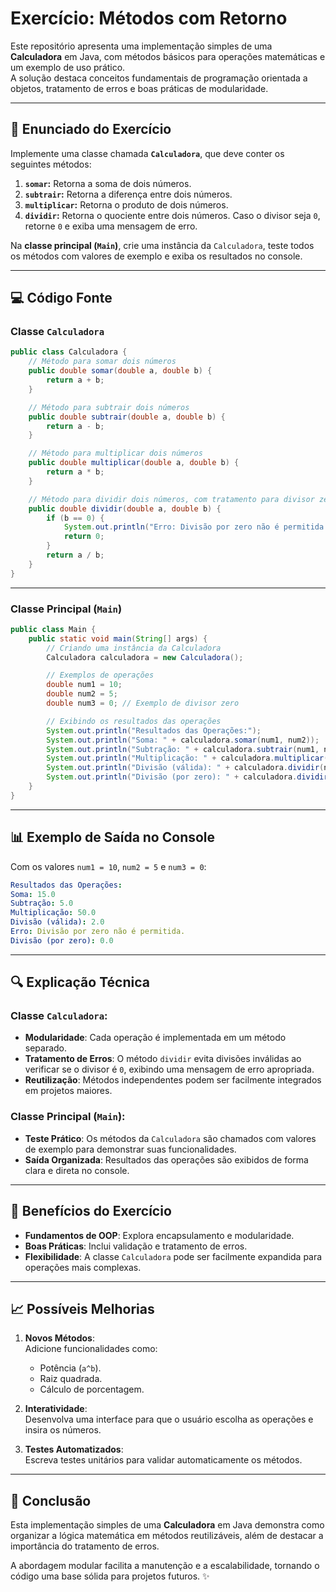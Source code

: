 # **Exercício: Métodos com Retorno**

Este repositório apresenta uma implementação simples de uma **Calculadora** em Java, com métodos básicos para operações matemáticas e um exemplo de uso prático.    
A solução destaca conceitos fundamentais de programação orientada a objetos, tratamento de erros e boas práticas de modularidade.

---

## 📝 **Enunciado do Exercício**

Implemente uma classe chamada **`Calculadora`**, que deve conter os seguintes métodos:

1. **`somar`:** Retorna a soma de dois números.
2. **`subtrair`:** Retorna a diferença entre dois números.
3. **`multiplicar`:** Retorna o produto de dois números.
4. **`dividir`:** Retorna o quociente entre dois números. Caso o divisor seja `0`, retorne `0` e exiba uma mensagem de erro.

Na **classe principal (`Main`)**, crie uma instância da `Calculadora`, teste todos os métodos com valores de exemplo e exiba os resultados no console.

---

## 💻 **Código Fonte**

### **Classe `Calculadora`**

```java
public class Calculadora {
    // Método para somar dois números
    public double somar(double a, double b) {
        return a + b;
    }

    // Método para subtrair dois números
    public double subtrair(double a, double b) {
        return a - b;
    }

    // Método para multiplicar dois números
    public double multiplicar(double a, double b) {
        return a * b;
    }

    // Método para dividir dois números, com tratamento para divisor zero
    public double dividir(double a, double b) {
        if (b == 0) {
            System.out.println("Erro: Divisão por zero não é permitida.");
            return 0;
        }
        return a / b;
    }
}
```

---

### **Classe Principal (`Main`)**

```java
public class Main {
    public static void main(String[] args) {
        // Criando uma instância da Calculadora
        Calculadora calculadora = new Calculadora();

        // Exemplos de operações
        double num1 = 10;
        double num2 = 5;
        double num3 = 0; // Exemplo de divisor zero

        // Exibindo os resultados das operações
        System.out.println("Resultados das Operações:");
        System.out.println("Soma: " + calculadora.somar(num1, num2));
        System.out.println("Subtração: " + calculadora.subtrair(num1, num2));
        System.out.println("Multiplicação: " + calculadora.multiplicar(num1, num2));
        System.out.println("Divisão (válida): " + calculadora.dividir(num1, num2));
        System.out.println("Divisão (por zero): " + calculadora.dividir(num1, num3));
    }
}
```

---

## 📊 **Exemplo de Saída no Console**

Com os valores `num1 = 10`, `num2 = 5` e `num3 = 0`:

```yaml
Resultados das Operações:
Soma: 15.0
Subtração: 5.0
Multiplicação: 50.0
Divisão (válida): 2.0
Erro: Divisão por zero não é permitida.
Divisão (por zero): 0.0
```

---

## 🔍 **Explicação Técnica**

### **Classe `Calculadora`:**
- **Modularidade**: Cada operação é implementada em um método separado.
- **Tratamento de Erros**: O método `dividir` evita divisões inválidas ao verificar se o divisor é `0`, exibindo uma mensagem de erro apropriada.
- **Reutilização**: Métodos independentes podem ser facilmente integrados em projetos maiores.

### **Classe Principal (`Main`):**
- **Teste Prático**: Os métodos da `Calculadora` são chamados com valores de exemplo para demonstrar suas funcionalidades.
- **Saída Organizada**: Resultados das operações são exibidos de forma clara e direta no console.

---

## 🚀 **Benefícios do Exercício**

- **Fundamentos de OOP**: Explora encapsulamento e modularidade.
- **Boas Práticas**: Inclui validação e tratamento de erros.
- **Flexibilidade**: A classe `Calculadora` pode ser facilmente expandida para operações mais complexas.

---

## 📈 **Possíveis Melhorias**

1. **Novos Métodos**:  
   Adicione funcionalidades como:
    - Potência (`a^b`).
    - Raiz quadrada.
    - Cálculo de porcentagem.

2. **Interatividade**:  
   Desenvolva uma interface para que o usuário escolha as operações e insira os números.

3. **Testes Automatizados**:  
   Escreva testes unitários para validar automaticamente os métodos.

---

## 🌟 **Conclusão**

Esta implementação simples de uma **Calculadora** em Java demonstra como organizar a lógica matemática em métodos reutilizáveis, além de destacar a importância do tratamento de erros.

A abordagem modular facilita a manutenção e a escalabilidade, tornando o código uma base sólida para projetos futuros. ✨  